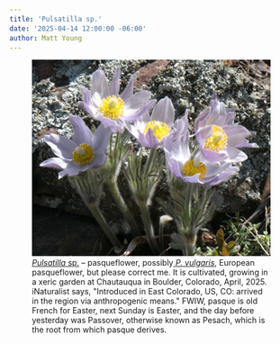 ```yaml
---
title: 'Pulsatilla sp.'
date: '2025-04-14 12:00:00 -06:00'
author: Matt Young
---
```


<figure>
<img src="/uploads/2025/P1031521_Pasque_Flower_600.jpg" alt="Pasqueflower"/>
<figcaption><a href="https://en.wikipedia.org/wiki/Pulsatilla"><i>Pulsatilla</i> sp.</a> &ndash; pasqueflower, possibly<a href="https://en.wikipedia.org/wiki/Pulsatilla_vulgaris"> <i>P. vulgaris</i></a>, European pasqueflower, but please correct me. It is cultivated, growing in a xeric garden at Chautauqua in Boulder, Colorado, April, 2025. iNaturalist says, "Introduced in East Colorado, US, CO: arrived in the region via anthropogenic means." FWIW, pasque is old French for Easter, next Sunday is Easter, and the day before yesterday was Passover, otherwise known as Pesach, which is the root from which pasque derives.
</figcaption>
</figure>
